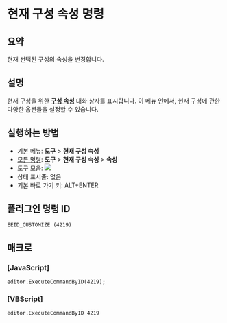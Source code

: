 # 현재 구성 속성 명령

## 요약

현재 선택된 구성의 속성을 변경합니다.

## 설명

현재 구성을 위한 **[구성 속성](../../dlg/properties/index)** 대화 상자를 표시합니다.
이 메뉴 안에서, 현재 구성에 관한 다양한 옵션들을 설정할 수 있습니다.

## 실행하는 방법

- 기본 메뉴: **도구** \> **현재 구성 속성**
- [모든 명령](all_commands): **도구** >
**현재 구성 속성** \> **속성**
- 도구 모음: ![](../../images/properties..png)
- 상태 표시줄: 없음
- 기본 바로 가기 키: ALT+ENTER

## 플러그인 명령 ID

```
EEID_CUSTOMIZE (4219)
```

## 매크로

### \[JavaScript\]

```
editor.ExecuteCommandByID(4219);
```

### \[VBScript\]

```
editor.ExecuteCommandByID 4219
```
